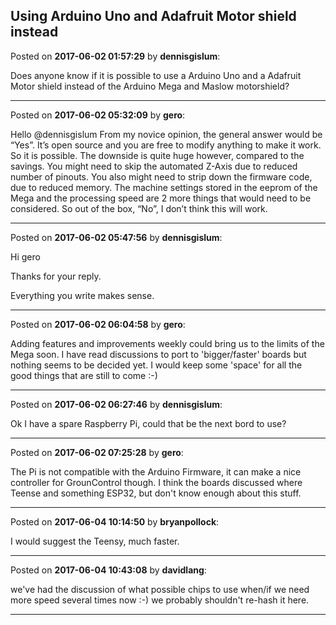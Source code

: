 ## Using Arduino Uno and Adafruit Motor shield instead
Posted on **2017-06-02 01:57:29** by **dennisgislum**:

Does anyone know if it is possible to use a Arduino Uno and a Adafruit Motor shield instead of the Arduino Mega and Maslow motorshield?

---

Posted on **2017-06-02 05:32:09** by **gero**:

Hello @dennisgislum
From my novice opinion, the general answer would be “Yes”.
It’s open source and you are free to modify anything to make it work.
So it is possible.
The downside is quite huge however, compared to the savings.
You might need to skip the automated Z-Axis due to reduced number of pinouts.
You also might need to strip down the firmware code, due to reduced memory.
The machine settings stored in the eeprom of the Mega and the processing speed are 2 more things that would need to be considered.
So out of the box, “No”, I don’t think this will work.

---

Posted on **2017-06-02 05:47:56** by **dennisgislum**:

Hi gero

Thanks for your reply.

Everything you write makes sense.

---

Posted on **2017-06-02 06:04:58** by **gero**:

Adding features and improvements weekly could bring us to the limits of the Mega soon. I have read discussions to port to 'bigger/faster' boards but nothing seems to be decided yet. I would keep some 'space' for all the good things that are still to come :-)

---

Posted on **2017-06-02 06:27:46** by **dennisgislum**:

Ok I have a spare Raspberry Pi, could that be the next bord to use?

---

Posted on **2017-06-02 07:25:28** by **gero**:

The Pi is not compatible with the Arduino Firmware, it can make a nice controller for GrounControl though. I think the boards discussed where Teense and something ESP32, but don't know enough about this stuff.

---

Posted on **2017-06-04 10:14:50** by **bryanpollock**:

I would suggest the Teensy, much faster.

---

Posted on **2017-06-04 10:43:08** by **davidlang**:

we've had the discussion of what possible chips to use when/if we need more speed several times now :-) we probably shouldn't re-hash it here.

---

